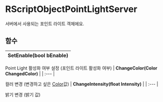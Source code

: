 # **RScriptObjectPointLightServer**


서버에서 사용되는 포인트 라이트 객체에요. 
## **함수**

| **SetEnable(bool bEnable)** |
| :--- |

Point Light 활성화 여부 설정 (포인트 라이트 활성화 여부) 
| **ChangeColor(Color ChangedColor)** |
| :--- |

컬러 변경 (변경하고 싶은 [Color](https://ditoland-utplus.gitbook.io/ditoland/api-reference/common/color)값) 
| **ChangeIntensity(float Intensity)** |
| :--- |

밝기 변경 (밝기 값) 
